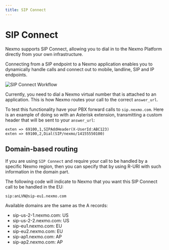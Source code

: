```yaml
---
title: SIP Connect
---
```


# SIP Connect

Nexmo supports SIP Connect, allowing you to dial in to the Nexmo Platform directly from your own infrastructure.

Connecting from a SIP endpoint to a Nexmo application enables you to dynamically handle calls and connect out to mobile, landline, SIP and IP endpoints.

![SIP Connect Workflow](/assets/images/workflow_sip_connect.png)

Currently, you need to dial a Nexmo virtual number that is attached to an application. This is how Nexmo routes your call to the correct `answer_url`.

To test this functionality have your PBX forward calls to `sip.nexmo.com`. Here is an example of doing so with an Asterisk extension, transmitting a custom header that will be sent to your `answer_url`:

```
exten => 69100,1,SIPAddHeader(X-UserId:ABC123)
exten => 69100,2,Dial(SIP/nexmo/14155550100)
```

## Domain-based routing

If you are using `SIP Connect` and require your call to be handled by a specific Nexmo region, then you can specify that by using R-URI with such information in the domain part.

The following code will indicate to Nexmo that you want this SIP Connect call to be handled in the EU:

```
sip:anLVN@sip-eu1.nexmo.com
```

Available domains are the same as the A records:

- sip-us-2-1.nexmo.com: US
- sip-us-2-2.nexmo.com: US
- sip-eu1.nexmo.com: EU
- sip-eu2.nexmo.com: EU
- sip-ap1.nexmo.com: AP
- sip-ap2.nexmo.com: AP
